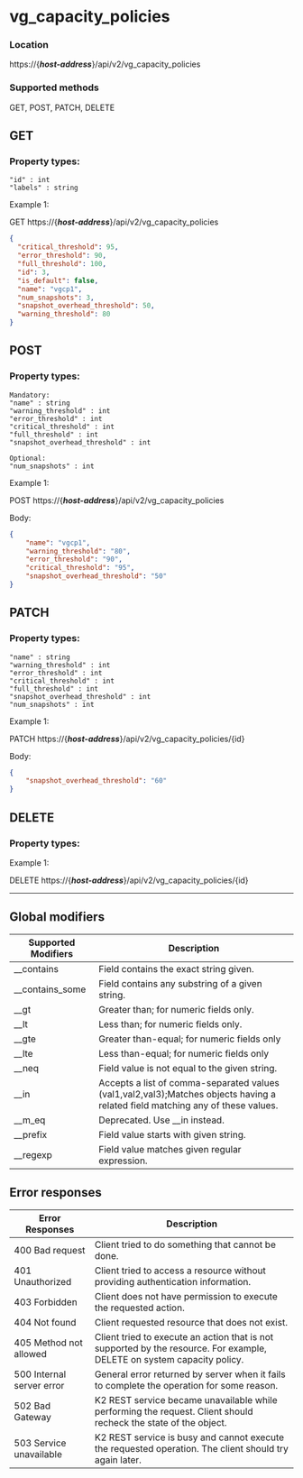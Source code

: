 # vg_capacity_policies

### Location
https://{***host-address***}/api/v2/vg_capacity_policies

### Supported methods
GET, POST, PATCH, DELETE


## GET

### Property types:
 ```text
 "id" : int
 "labels" : string
 ```
Example 1:

GET https://{***host-address***}/api/v2/vg_capacity_policies
```json
{
  "critical_threshold": 95,
  "error_threshold": 90,
  "full_threshold": 100,
  "id": 3,
  "is_default": false,
  "name": "vgcp1",
  "num_snapshots": 3,
  "snapshot_overhead_threshold": 50,
  "warning_threshold": 80
}
```

## POST

### Property types:
 ```text
Mandatory: 
"name" : string
"warning_threshold" : int
"error_threshold" : int 
"critical_threshold" : int
"full_threshold" : int
"snapshot_overhead_threshold" : int 

Optional:
"num_snapshots" : int
 ```

Example 1:

POST https://{***host-address***}/api/v2/vg_capacity_policies

Body:
```json
{
    "name": "vgcp1", 
    "warning_threshold": "80", 
    "error_threshold": "90", 
    "critical_threshold": "95", 
    "snapshot_overhead_threshold": "50"
}
```

## PATCH

### Property types:
 ```text
"name" : string
"warning_threshold" : int
"error_threshold" : int 
"critical_threshold" : int
"full_threshold" : int
"snapshot_overhead_threshold" : int 
"num_snapshots" : int
 ```

Example 1:

PATCH https://{***host-address***}/api/v2/vg_capacity_policies/{id}

Body:
```json
{
    "snapshot_overhead_threshold": "60"
}
```

## DELETE

### Property types:

Example 1:

DELETE https://{***host-address***}/api/v2/vg_capacity_policies/{id}

---

## Global modifiers
| Supported Modifiers	| Description|
|-----------------------|------------|
|__contains	|Field contains the exact string given.|
|__contains_some	|Field contains any substring of a given string.|
|__gt	|Greater than; for numeric fields only.|
|__lt	|Less than; for numeric fields only.|
|__gte	|Greater than-equal; for numeric fields only|
|__lte	|Less than-equal; for numeric fields only|
|__neq	|Field value is not equal to the given string.|
|__in	|Accepts a list of comma-separated values (val1,val2,val3);Matches objects having a related field matching any of these values.|
|__m_eq	|Deprecated. Use __in instead.|
|__prefix	|Field value starts with given string.|
|__regexp	|Field value matches given regular expression.|

## Error responses

| Error Responses	| Description |
|-------------------|-------------|
|400 Bad request	|Client tried to do something that cannot be done.
|401 Unauthorized	|Client tried to access a resource without providing authentication information.
|403 Forbidden	|Client does not have permission to execute the requested action.
|404 Not found	|Client requested resource that does not exist.
|405 Method not allowed	|Client tried to execute an action that is not supported by the resource. For example, DELETE on system capacity policy.
|500 Internal server error	|General error returned by server when it fails to complete the operation for some reason.
|502 Bad Gateway	|K2 REST service became unavailable while performing the request. Client should recheck the state of the object.
|503 Service unavailable	|K2 REST service is busy and cannot execute the requested operation. The client should try again later.
